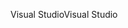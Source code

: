 <span data-ttu-id="c9d9d-101">Visual Studio</span><span class="sxs-lookup"><span data-stu-id="c9d9d-101">Visual Studio</span></span>